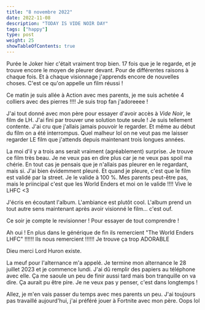 ```yaml
---
title: "8 novembre 2022"
date: 2022-11-08
description: "TODAY IS VIDE NOIR DAY"
tags: ["happy"]
type: post
weight: 25
showTableOfContents: true
---
```


Purée le Joker hier c'était vraiment trop bien. 17 fois que je le regarde, et je trouve encore le moyen de pleurer devant. Pour de différentes raisons à chaque fois. Et à chaque visionnage j'apprends encore de nouvelles choses. C'est ce qu'on appelle un film réussi !

Ce matin je suis allée à Action avec mes parents, je me suis achetée 4 colliers avec des pierres !!!! Je suis trop fan j'adoreeee !

J'ai tout donné avec mon père pour essayer d'avoir accès à *Vide Noir*, le film de LH. J'ai fini par trouver une solution toute seule ! Je suis tellement contente. J'ai cru que j'allais jamais pouvoir le regarder. Et même au début du film on a été interrompus. Quel malheur lol on ne veut pas me laisser regarder LE film que j'attends depuis maintenant trois longues années.

La moi d'il y a trois ans serait vraiment (agréablement) surprise. Je trouve ce film très beau. Je ne veux pas en dire plus car je ne veux pas spoil ma chérie. En tout cas je pensais que je n'allais pas pleurer en le regardant, mais si. J'ai bien évidemment pleuré. Et quand je pleure, c'est que le film est validé par la street. Je le valide à 100 %. Mes parents peut-être pas, mais le priincipal c'est que les World Enders et moi on le valide !!!! Vive le LHFC <3

J'écris en écoutant l'album. L'ambiance est plutôt cool. L'album prend un tout autre sens maintenant après avoir visionné le film... c'est ouf.

Ce soir je compte le revisionner ! Pour essayer de tout comprendre !

Ah oui ! En plus dans le générique de fin ils remercient "The World Enders LHFC" !!!!!! Ils nous remercient !!!!!! Je trouve ça trop ADORABLE

Dieu merci Lord Huron existe.

La meuf pour l'alternance m'a appelé. Je termine mon alternance le 28 juillet 2023 et je commence lundi. J'ai dû remplir des papiers au téléphone avec elle. Ça me saoule un peu de finir aussi tard mais bon tranquille on va dire. Ça aurait pu être pire. Je ne veux pas y penser, c'est dans longtemps !

Allez, je m'en vais passer du temps avec mes parents un peu. J'ai toujours pas travaillé aujourd'hui, j'ai préféré jouer à Fortnite avec mon père. Oops lol